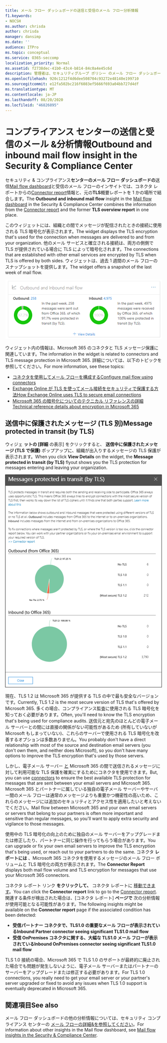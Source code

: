 ```yaml
---
title: メール フロー ダッシュボードの送信と受信のメール フロー分析情報
f1.keywords:
- NOCSH
ms.author: chrisda
author: chrisda
manager: dansimp
ms.date: ''
audience: ITPro
ms.topic: conceptual
ms.service: O365-seccomp
localization_priority: Normal
ms.assetid: f2738dec-41b0-43c4-b814-84c0a4e45c6d
description: 管理者は、セキュリティグループ ポリシー のメール フロー ダッシュボードで、送信と受信のメール フローのインサイトについて&できます。
ms.openlocfilehash: 920c1212f4d6dee508704c93272e48140e199710
ms.sourcegitcommit: e12fa502bc216f6083ef5666f693a04bb727d4df
ms.translationtype: MT
ms.contentlocale: ja-JP
ms.lasthandoff: 08/20/2020
ms.locfileid: "46826895"
---
```

# <a name="outbound-and-inbound-mail-flow-insight-in-the-security--compliance-center"></a><span data-ttu-id="5d7bf-103">コンプライアンス センターの送信と受信のメール &分析情報</span><span class="sxs-lookup"><span data-stu-id="5d7bf-103">Outbound and inbound mail flow insight in the Security & Compliance Center</span></span>

<span data-ttu-id="5d7bf-104">セキュリティ & コンプライアンス**センターのメール フロー ダッシュボードの**送信[Mail flow dashboard](mail-flow-insights-v2.md)と受信のメール フローのインサイトでは、コネクタ レポートからの[Connector report](view-mail-flow-reports.md#connector-report)情報と、元の**TLS**概要レポートを 1 かの場所で結合します。</span><span class="sxs-lookup"><span data-stu-id="5d7bf-104">The **Outbound and inbound mail flow** insight in the [Mail flow dashboard](mail-flow-insights-v2.md) in the Security & Compliance Center combines the information from the [Connector report](view-mail-flow-reports.md#connector-report) and the former **TLS overview report** in one place.</span></span>

<span data-ttu-id="5d7bf-105">このウィジェットには、組織との間でメッセージが配信されたときの接続に使用される TLS 暗号化が表示されます。</span><span class="sxs-lookup"><span data-stu-id="5d7bf-105">The widget displays the TLS encryption that's used for the connection when messages are delivered to and from your organization.</span></span> <span data-ttu-id="5d7bf-106">他のメール サービスと確立される接続は、両方の側側で TLS が提供されている場合に TLS によって暗号化されます。</span><span class="sxs-lookup"><span data-stu-id="5d7bf-106">The connections that are established with other email services are encrypted by TLS when TLS is offered by both sides.</span></span> <span data-ttu-id="5d7bf-107">ウィジェットは、過去 1 週間のメール フローのスナップショットを提供します。</span><span class="sxs-lookup"><span data-stu-id="5d7bf-107">The widget offers a snapshot of the last week of mail flow.</span></span>

![セキュリティ コンプライアンス センターのメール フロー ダッシュボードの送信と受信のメール フロー ウィ& ウィジェット](../../media/mfi-outbound-and-inbound-mail-flow-report-widget.png)

<span data-ttu-id="5d7bf-109">ウィジェット内の情報は、Microsoft 365 のコネクタと TLS メッセージ保護に関連しています。</span><span class="sxs-lookup"><span data-stu-id="5d7bf-109">The information in the widget is related to connectors and TLS message protection in Microsoft 365.</span></span> <span data-ttu-id="5d7bf-110">詳細については、以下のトピックを参照してください。</span><span class="sxs-lookup"><span data-stu-id="5d7bf-110">For more information, see these topics:</span></span>

- [<span data-ttu-id="5d7bf-111">コネクタを使用してメール フローを構成する</span><span class="sxs-lookup"><span data-stu-id="5d7bf-111">Configure mail flow using connectors</span></span>](https://docs.microsoft.com/exchange/mail-flow-best-practices/use-connectors-to-configure-mail-flow/use-connectors-to-configure-mail-flow)
- [<span data-ttu-id="5d7bf-112">Exchange Online が TLS を使ってメール接続をセキュリティで保護する方法</span><span class="sxs-lookup"><span data-stu-id="5d7bf-112">How Exchange Online uses TLS to secure email connections</span></span>](https://docs.microsoft.com/microsoft-365/compliance/exchange-online-uses-tls-to-secure-email-connections)
- [<span data-ttu-id="5d7bf-113">Microsoft 365 の暗号化についてのテクニカル リファレンスの詳細</span><span class="sxs-lookup"><span data-stu-id="5d7bf-113">Technical reference details about encryption in Microsoft 365</span></span>](https://docs.microsoft.com/microsoft-365/compliance/technical-reference-details-about-encryption)

## <a name="message-protected-in-transit-by-tls"></a><span data-ttu-id="5d7bf-114">送信中に保護されたメッセージ (TLS 別)</span><span class="sxs-lookup"><span data-stu-id="5d7bf-114">Message protected in transit (by TLS)</span></span>

<span data-ttu-id="5d7bf-115">ウィジェ **ットの [詳細** の表示] をクリックすると、 **送信中に保護されたメッセージ (TLS で保護)** ポップアップに、組織が出入りするメッセージの TLS 保護が表示されます。</span><span class="sxs-lookup"><span data-stu-id="5d7bf-115">When you click **View Details** on the widget, the **Message protected in transit (by TLS)** flyout shows you the TLS protection for messages entering and leaving your organization.</span></span>

![[送信および受信メール ウィジェットの詳細を表示] をクリックした後に表示される、送信中 (TLS) ポップアップで保護されているメッセージ](../../media/mfi-outbound-and-inbound-mail-flow-report-details.png)

<span data-ttu-id="5d7bf-117">現在、TLS 1.2 は Microsoft 365 が提供する TLS の中で最も安全なバージョンです。</span><span class="sxs-lookup"><span data-stu-id="5d7bf-117">Currently, TLS 1.2 is the most secure version of TLS that's offered by Microsoft 365.</span></span> <span data-ttu-id="5d7bf-118">多くの場合、コンプライアンス監査に使用される TLS 暗号化を知っておく必要があります。</span><span class="sxs-lookup"><span data-stu-id="5d7bf-118">Often, you'll need to know the TLS encryption that's being used for compliance audits.</span></span> <span data-ttu-id="5d7bf-119">送信元と宛先のほとんどの電子メール サーバーとの間には直接の関係がない可能性があるため (所有していないが Microsoft もしまっていない)、これらのサーバーで使用される TLS 暗号化を改善するオプションは多数ありません。</span><span class="sxs-lookup"><span data-stu-id="5d7bf-119">You probably don't have a direct relationship with most of the source and destination email servers (you don't own them, and neither does Microsoft), so you don't have many options to improve the TLS encryption that's used by those servers.</span></span>

<span data-ttu-id="5d7bf-120">しかし、電子メール サーバー [と](https://docs.microsoft.com/exchange/mail-flow-best-practices/use-connectors-to-configure-mail-flow/use-connectors-to-configure-mail-flow) Microsoft 365 の間で送信されるメッセージに対して利用可能な TLS 保護を確実にするためにコネクタを使用できます。</span><span class="sxs-lookup"><span data-stu-id="5d7bf-120">But, you can use [connectors](https://docs.microsoft.com/exchange/mail-flow-best-practices/use-connectors-to-configure-mail-flow/use-connectors-to-configure-mail-flow) to ensure the best available TLS protection for messages that are sent between your email servers and Microsoft 365.</span></span> <span data-ttu-id="5d7bf-121">Microsoft 365 とパートナーに属している独自の電子メール サーバーやサーバー間のメール フローは通常のメッセージよりも重要かつ機密性の高いため、これらのメッセージには追加のセキュリティとアクセス性を適用したいと考えないでください。</span><span class="sxs-lookup"><span data-stu-id="5d7bf-121">Mail flow between Microsoft 365 and your own email servers or servers that belong to your partners is often more important and sensitive than regular messages, so you'll want to apply extra security and vigilance to those messages.</span></span>

<span data-ttu-id="5d7bf-122">使用中の TLS 暗号化の向上のために独自のメール サーバーをアップグレードまたは修正したり、パートナーに同じ操作を行ってもらう場合があります。</span><span class="sxs-lookup"><span data-stu-id="5d7bf-122">You can upgrade or fix your own email servers to improve the TLS encryption that's being used, or reach out to your partners to do the same.</span></span> <span data-ttu-id="5d7bf-123">コネクタ **レポートには** 、Microsoft 365 コネクタを使用するメッセージのメール フロー ボリュームと TLS 暗号化の両方が表示されます。</span><span class="sxs-lookup"><span data-stu-id="5d7bf-123">The **Connector Report** displays both mail flow volume and TLS encryption for messages that use your Microsoft 365 connectors.</span></span>

<span data-ttu-id="5d7bf-124">コネクタ レポート リンク **をクリックして、** コネクタ レポートに [移動できます](view-mail-flow-reports.md#connector-report)。</span><span class="sxs-lookup"><span data-stu-id="5d7bf-124">You can click the **Connector report** link to go to the [Connector report](view-mail-flow-reports.md#connector-report).</span></span> <span data-ttu-id="5d7bf-125">関連する条件が検出された場合は、[コネクタ レポート] **ページで** 次の分析情報が使用可能となる可能性があります。</span><span class="sxs-lookup"><span data-stu-id="5d7bf-125">The following insights might be available on the **Connector report** page if the associated condition has been detected:</span></span>

- <span data-ttu-id="5d7bf-126">**受信パートナー コネクタで、TLS1.0 の重要なメール フローが表示されている**</span><span class="sxs-lookup"><span data-stu-id="5d7bf-126">**Inbound Partner connector seeing significant TLS1.0 mail flow**</span></span>
- <span data-ttu-id="5d7bf-127">**受信 OnPremises コネクタに関する、大幅な TLS1.0 メール フローが表示されている**</span><span class="sxs-lookup"><span data-stu-id="5d7bf-127">**Inbound OnPremises connector seeing significant TLS1.0 mail flow**</span></span>

<span data-ttu-id="5d7bf-128">TLS 1.0 接続の場合、Microsoft 365 で TLS 1.0 のサポートが最終的に廃止された場合でも問題が発生しないように、電子メール サーバーまたはパートナーのサーバーをアップグレードまたは修正する必要があります。</span><span class="sxs-lookup"><span data-stu-id="5d7bf-128">For TLS 1.0 connections, you really need to get your email server or your partner's server upgraded or fixed to avoid any issues when TLS 1.0 support is eventually deprecated in Microsoft 365.</span></span>

## <a name="see-also"></a><span data-ttu-id="5d7bf-129">関連項目</span><span class="sxs-lookup"><span data-stu-id="5d7bf-129">See also</span></span>

<span data-ttu-id="5d7bf-130">メール フロー ダッシュボードの他の分析情報については、セキュリティ コンプライアンス センターの [メール フローの詳細&を参照してください](mail-flow-insights-v2.md)。</span><span class="sxs-lookup"><span data-stu-id="5d7bf-130">For information about other insights in the Mail flow dashboard, see [Mail flow insights in the Security & Compliance Center](mail-flow-insights-v2.md).</span></span>
